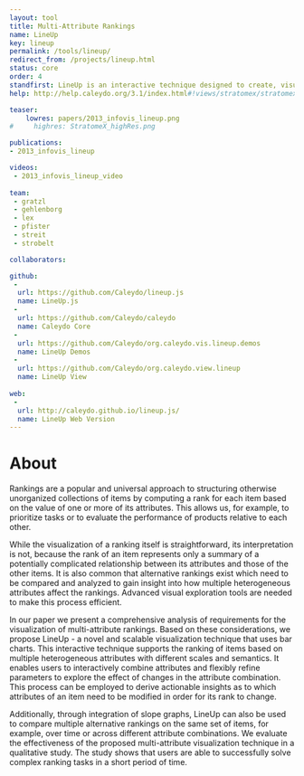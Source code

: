 ```yaml
---
layout: tool
title: Multi-Attribute Rankings
name: LineUp
key: lineup
permalink: /tools/lineup/
redirect_from: /projects/lineup.html
status: core
order: 4
standfirst: LineUp is an interactive technique designed to create, visualize and explore rankings of items based on a set of heterogeneous attributes.
help: http://help.caleydo.org/3.1/index.html#!views/stratomex/stratomex.md#LineUp

teaser: 
    lowres: papers/2013_infovis_lineup.png
#     highres: StratomeX_highRes.png

publications:
- 2013_infovis_lineup

videos: 
 - 2013_infovis_lineup_video
    
team:
 - gratzl 
 - gehlenborg
 - lex
 - pfister 
 - streit 
 - strobelt

collaborators:

github:
 -
  url: https://github.com/Caleydo/lineup.js
  name: LineUp.js
 - 
  url: https://github.com/Caleydo/caleydo
  name: Caleydo Core
 - 
  url: https://github.com/Caleydo/org.caleydo.vis.lineup.demos
  name: LineUp Demos
 - 
  url: https://github.com/Caleydo/org.caleydo.view.lineup
  name: LineUp View
  
web:  
 - 
  url: http://caleydo.github.io/lineup.js/
  name: LineUp Web Version
---
```


# About

Rankings are a popular and universal approach to structuring otherwise unorganized collections of items by computing a rank for each item based on the value of one or more of its attributes. This allows us, for example, to prioritize tasks or to evaluate the performance of products relative to each other.

While the visualization of a ranking itself is straightforward, its interpretation is not, because the rank of an item represents only a summary of a potentially complicated relationship between its attributes and those of the other items. It is also common that alternative rankings exist which need to be compared and analyzed to gain insight into how multiple heterogeneous attributes affect the rankings. Advanced visual exploration tools are needed to make this process efficient.

In our paper we present a comprehensive analysis of requirements for the visualization of multi-attribute rankings. Based on these considerations, we propose LineUp - a novel and scalable visualization technique that uses bar charts. This interactive technique supports the ranking of items based on multiple heterogeneous attributes with different scales and semantics. It enables users to interactively combine attributes and flexibly refine parameters to explore the effect of changes in the attribute combination. This process can be employed to derive actionable insights as to which attributes of an item need to be modified in order for its rank to change.

Additionally, through integration of slope graphs, LineUp can also be used to compare multiple alternative rankings on the same set of items, for example, over time or across different attribute combinations. We evaluate the effectiveness of the proposed multi-attribute visualization technique in a qualitative study. The study shows that users are able to successfully solve complex ranking tasks in a short period of time.